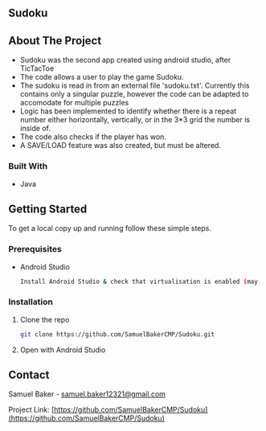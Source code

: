 <!-- TITLE -->
## Sudoku
 
<!-- ABOUT THE PROJECT -->
## About The Project

* Sudoku was the second app created using android studio, after TicTacToe
* The code allows a user to play the game Sudoku.
* The sudoku is read in from an external file 'sudoku.txt'. Currently this contains only a singular puzzle, however the code can be adapted to accomodate for multiple puzzles
* Logic has been implemented to identify whether there is a repeat number either horizontally, vertically, or in the 3*3 grid the number is inside of.
* The code also checks if the player has won.
* A SAVE/LOAD feature was also created, but must be altered.


<!-- BUILT WITH -->
### Built With

* Java



<!-- GETTING STARTED -->
## Getting Started

To get a local copy up and running follow these simple steps.

### Prerequisites

* Android Studio
  ```sh
  Install Android Studio & check that virtualisation is enabled (may need to access BIOS).
  ```

<!-- INSTALLATION -->
### Installation

1. Clone the repo
   ```sh
   git clone https://github.com/SamuelBakerCMP/Sudoku.git
   ```
2. Open with Android Studio

<!-- CONTACT -->
## Contact

Samuel Baker - samuel.baker12321@gmail.com

Project Link: [https://github.com/SamuelBakerCMP/Sudoku](https://github.com/SamuelBakerCMP/Sudoku)

